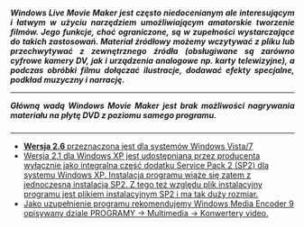 <h5 align="justify"> Windows Live Movie Maker jest często niedocenianym ale interesującym i łatwym w użyciu narzędziem umożliwiającym amatorskie tworzenie filmów. Jego funkcje, choć ograniczone, są w zupełności wystarczające do takich zastosowań. Materiał źródłowy możemy wczytywać z pliku lub przechwytywać z zewnętrznego źródła (obsługiwane są zarówno cyfrowe kamery DV, jak i urządzenia analogowe np. karty telewizyjne), a podczas obróbki filmu dołączać ilustracje, dodawać efekty specjalne, podkład muzyczny i narrację. 
<hr/>
Główną wadą Windows Movie Maker jest brak możliwości nagrywania materiału na płytę DVD z poziomu samego programu. </h5>
<hr/>
<ul>
<li> <b><a href="http://www.dobreprogramy.pl/Windows-Movie-Maker,Program,Windows,11546.html"> Wersja 2.6 </b> przeznaczona jest dla systemów Windows Vista/7 </li>
<li> Wersja 2.1 dla Windows XP jest udostępniana przez producenta wyłącznie jako integralna część dodatku Service Pack 2 (SP2) dla systemu Windows XP. Instalacja programu wiąże się zatem z jednoczesną instalacją SP2. Z tego też względu plik instalacyjny programu jest plikiem instalacyjnym SP2 i ma tak duży rozmiar. </li>
<li> Jako uzupełnienie programu rekomendujemy Windows Media Encoder 9 opisywany dziale PROGRAMY  -> Multimedia -> Konwertery video. </li>
</ul>
